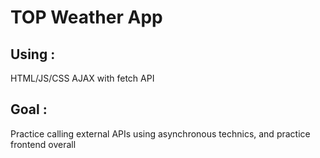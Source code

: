 # TOP Weather App
## Using :
HTML/JS/CSS
AJAX with fetch API
## Goal :
Practice calling external APIs using asynchronous technics, and practice frontend overall
